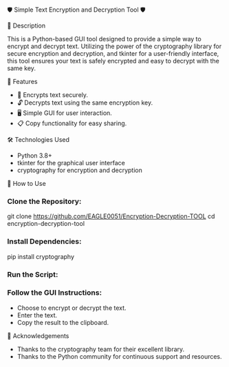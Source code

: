 🛡️ Simple Text Encryption and Decryption Tool 🛡️

📜 Description

This is a Python-based GUI tool designed to provide a simple way to encrypt and decrypt text. Utilizing the power of the cryptography library for secure encryption and decryption, and tkinter for a user-friendly interface, this tool ensures your text is safely encrypted and easy to decrypt with the same key.

🌟 Features

- 🔐 Encrypts text securely.
- 🔓 Decrypts text using the same encryption key.
- 🖥️ Simple GUI for user interaction.
- 📋 Copy functionality for easy sharing.

🛠️ Technologies Used

- Python 3.8+
- tkinter for the graphical user interface
- cryptography for encryption and decryption

🚀 How to Use

### Clone the Repository:

git clone https://github.com/EAGLE0051/Encryption-Decryption-TOOL
cd encryption-decryption-tool


### Install Dependencies:
pip install cryptography


### Run the Script:

### Follow the GUI Instructions:
- Choose to encrypt or decrypt the text.
- Enter the text.
- Copy the result to the clipboard.


🙌 Acknowledgements

- Thanks to the cryptography team for their excellent library.
- Thanks to the Python community for continuous support and resources.


